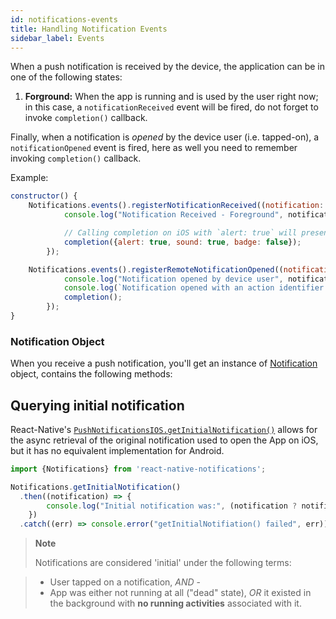 ```yaml
---
id: notifications-events
title: Handling Notification Events
sidebar_label: Events
---
```


When a push notification is received by the device, the application can be in one of the following states:

1. **Forground:** When the app is running and is used by the user right now; in this case, a `notificationReceived` event will be fired, do not forget to invoke `completion()` callback.

Finally, when a notification is _opened_ by the device user (i.e. tapped-on), a `notificationOpened` event is fired, here as well you need to remember invoking `completion()` callback.

Example:

```javascript
constructor() {
    Notifications.events().registerNotificationReceived((notification: Notification, completion: (response: NotificationCompletion) => void) => {
			console.log("Notification Received - Foreground", notification.data);

			// Calling completion on iOS with `alert: true` will present the native iOS inApp notification.
			completion({alert: true, sound: true, badge: false});
		});

    Notifications.events().registerRemoteNotificationOpened((notification: Notification, completion: () => void, action: NotificationActionResponse) => {
			console.log("Notification opened by device user", notification.data);
			console.log(`Notification opened with an action identifier: ${action.identifier} and response text: ${action.text}`);
			completion();
		});
}
```

### Notification Object

When you receive a push notification, you'll get an instance of [Notification](notification-object) object, contains the following methods:

## Querying initial notification

React-Native's [`PushNotificationsIOS.getInitialNotification()`](https://facebook.github.io/react-native/docs/pushnotificationios.html#getinitialnotification) allows for the async retrieval of the original notification used to open the App on iOS, but it has no equivalent implementation for Android.

```javascript
import {Notifications} from 'react-native-notifications';

Notifications.getInitialNotification()
  .then((notification) => {
  		console.log("Initial notification was:", (notification ? notification.data : 'N/A'));
	})  	
  .catch((err) => console.error("getInitialNotifiation() failed", err));

```

> **Note**
> 
> Notifications are considered 'initial' under the following terms:

> - User tapped on a notification, _AND_ -
> - App was either not running at all ("dead" state), _OR_ it existed in the background with **no running activities** associated with it.

